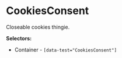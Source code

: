 # CookiesConsent

Closeable cookies thingie.

**Selectors:**
* Container - `[data-test="CookiesConsent"]`
